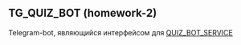 ## TG_QUIZ_BOT (homework-2)

Telegram-bot, являющийся интерфейсом для [QUIZ_BOT_SERVICE](https://gitlab.ozon.dev/dimayasha7123/homework-2-dimayasha-7123)

